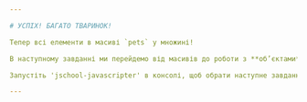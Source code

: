 ```yaml
---

# УСПІХ! БАГАТО ТВАРИНОК!

Тепер всі елементи в масиві `pets` у множині!

В наступному завданні ми перейдемо від масивів до роботи з **об’єктами**.

Запустіть 'jschool-javascripter' в консолі, щоб обрати наступне завдання.

---
```

